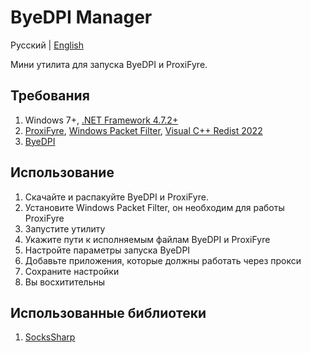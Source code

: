# ByeDPI Manager

Русский | [English](README.en.md)

Мини утилита для запуска ByeDPI и ProxiFyre.

## Требования

1. Windows 7+, [.NET Framework 4.7.2+](https://dotnet.microsoft.com/ru-ru/download/dotnet-framework/thank-you/net472-offline-installer)
2. [ProxiFyre](https://github.com/wiresock/proxifyre), [Windows Packet Filter](https://github.com/wiresock/ndisapi), [Visual C++ Redist 2022](https://learn.microsoft.com/en-us/cpp/windows/latest-supported-vc-redist?view=msvc-170#latest-microsoft-visual-c-redistributable-version)
3. [ByeDPI](https://github.com/hufrea/byedpi)

## Использование

1. Скачайте и распакуйте ByeDPI и ProxiFyre.
2. Установите Windows Packet Filter, он необходим для работы ProxiFyre
3. Запустите утилиту
4. Укажите пути к исполняемым файлам ByeDPI и ProxiFyre
5. Настройте параметры запуска ByeDPI
6. Добавьте приложения, которые должны работать через прокси
7. Сохраните настройки
8. Вы восхитительны

## Использованные библиотеки

1. [SocksSharp](https://github.com/extremecodetv/SocksSharp)
